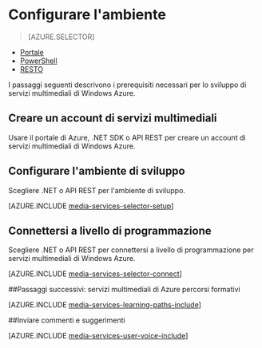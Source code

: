 <properties
    pageTitle="Configurare l'ambiente | Microsoft Azure"
    description="Configurare l'ambiente per lo sviluppo di servizi multimediali di Windows Azure."
    services="media-services"
    documentationCenter=""
    authors="Juliako"
    manager="erikre"
    editor=""/>

<tags
    ms.service="media-services"
    ms.workload="media"
    ms.tgt_pltfrm="na"
    ms.devlang="na"
    ms.topic="get-started-article"
    ms.date="10/12/2016"
    ms.author="juliako"/>

# <a name="set-up-your-environment"></a>Configurare l'ambiente

> [AZURE.SELECTOR]
- [Portale](media-services-portal-create-account.md)
- [PowerShell](media-services-manage-with-powershell.md)
- [RESTO](https://msdn.microsoft.com/library/azure/dn167014.aspx)
<a id="create_account"></a>

I passaggi seguenti descrivono i prerequisiti necessari per lo sviluppo di servizi multimediali di Windows Azure.

## <a name="create-a-media-services-account"></a>Creare un account di servizi multimediali

Usare il portale di Azure, .NET SDK o API REST per creare un account di servizi multimediali di Windows Azure.

<a id="setup_dev_env"></a>
## <a name="set-up-the-development-environment"></a>Configurare l'ambiente di sviluppo  

Scegliere .NET o API REST per l'ambiente di sviluppo.

[AZURE.INCLUDE [media-services-selector-setup](../../includes/media-services-selector-setup.md)]

<a id="connect"></a>
## <a name="connect-programmatically"></a>Connettersi a livello di programmazione

Scegliere .NET o API REST per connettersi a livello di programmazione per servizi multimediali di Windows Azure.

[AZURE.INCLUDE [media-services-selector-connect](../../includes/media-services-selector-connect.md)]


##<a name="next-steps-azure-media-services-learning-paths"></a>Passaggi successivi: servizi multimediali di Azure percorsi formativi

[AZURE.INCLUDE [media-services-learning-paths-include](../../includes/media-services-learning-paths-include.md)]

##<a name="provide-feedback"></a>Inviare commenti e suggerimenti

[AZURE.INCLUDE [media-services-user-voice-include](../../includes/media-services-user-voice-include.md)]

